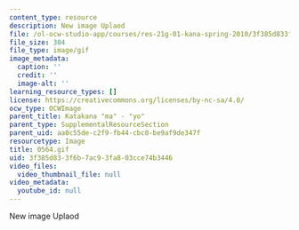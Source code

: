 ```yaml
---
content_type: resource
description: New image Uplaod
file: /ol-ocw-studio-app/courses/res-21g-01-kana-spring-2010/3f385d833f6b7ac93fa803cce74b3446_0564.gif
file_size: 304
file_type: image/gif
image_metadata:
  caption: ''
  credit: ''
  image-alt: ''
learning_resource_types: []
license: https://creativecommons.org/licenses/by-nc-sa/4.0/
ocw_type: OCWImage
parent_title: Katakana "ma" - "yo"
parent_type: SupplementalResourceSection
parent_uid: aa0c55de-c2f9-fb44-cbc0-be9af9de347f
resourcetype: Image
title: 0564.gif
uid: 3f385d83-3f6b-7ac9-3fa8-03cce74b3446
video_files:
  video_thumbnail_file: null
video_metadata:
  youtube_id: null
---
```

New image Uplaod